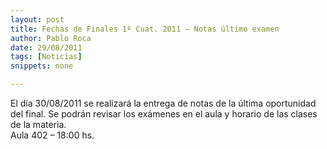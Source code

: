 ```yaml
---
layout: post
title: Fechas de Finales 1º Cuat. 2011 – Notas último examen
author: Pablo Roca
date: 29/08/2011
tags: [Noticias]
snippets: none

---
```

<div class="entry-content">
						<p>El día 30/08/2011 se realizará la entrega de notas de la última oportunidad del final. Se podrán revisar los exámenes en el aula  y horario de las clases de la materia.<br>
Aula 402 – 18:00 hs.</p>
											</div>
